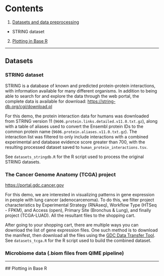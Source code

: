 # Contents

1. [Datasets and data preprocessing](#datasets)
  * STRING dataset
2. [Plotting in Base R](#baseR)

---

<a name="datasets">
  
## Datasets

### STRING dataset
STRING is a database of known and predicted protein-protein interactions, with information available for many different organisms. In addition to being able to search for and explore the data through the web portal, the complete data is available for download: https://string-db.org/cgi/download.pl

For this demo, the protein interaction data for humans was downloaded from STRING version 11 (`9606.protein.links.detailed.v11.0.txt.gz`), along with a table of aliases used to convert the Ensembl protein IDs to the common protein name (`9606.protein.aliases.v11.0.txt.gz`). The interaction list was filtered to only include interactions with a combined experimental and database evidence score greater than 700, with the resulting processed dataset saved to `human_protein_interactions.tsv`.

See `datasets_stringdb.R` for the R script used to process the original STRING datasets.


### The Cancer Genome Anatomy (TCGA) project

https://portal.gdc.cancer.gov

For this demo, we are interested in visualizing patterns in gene expression in people with lung cancer (adenocarcenoma). To do this, we filter project characteristics by Experimental Strategy (RNAseq), Workflow Type (HTSeq - FPKM), and Access (open), Primary Site (Bronchus & Lung), and finally project (TCGA-LUAD). All the resultant files to the shopping cart.

After going to your shopping cart, there are multiple ways you can download the list of gene expression files. One such method is to download the manifest, then download all the files using the [GDC Data Transfer Tool](https://gdc.cancer.gov/access-data/gdc-data-transfer-tool). See `datasets_tcga.R` for the R script used to build the combined dataset.

### Microbiome data (.biom files from QIME pipeline)


---
<a name="baseR">
## Plotting in Base R
